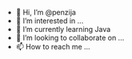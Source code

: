 - 👋 Hi, I’m @penzija
- 👀 I’m interested in ...
- 🌱 I’m currently learning Java
- 💞️ I’m looking to collaborate on ...
- 📫 How to reach me ...

<!---
penzija/penzija is a ✨ special ✨ repository because its `README.md` (this file) appears on your GitHub profile.
You can click the Preview link to take a look at your changes.
--->
